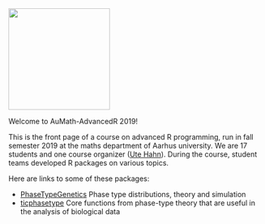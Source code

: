 <!-- ---
layout: master
title: Advanced R 2019
---
-->
<img src="LogoAdvancedR2019.png" width="200px" />

Welcome to AuMath-AdvancedR 2019!

This is the front page of a course on advanced R programming, run in fall semester 2019 at the maths department of Aarhus university.
We are 17 students and one course organizer ([Ute Hahn](https://pure.au.dk/portal/en/ute@math.au.dk)). During the course, student teams developed R packages on various topics. 

Here are links to some of these packages:

<!-- * [Abands](https://aumath-advancedr2019.github.io/Abands/). This was only a demo repository and will be removed here later -->
* [PhaseTypeGenetics](https://aumath-advancedr2019.github.io/PhaseTypeGenetics/) Phase type distributions, theory and simulation
* [ticphasetype](https://aumath-advancedr2019.github.io/ticphasetype/index.html) Core functions from phase-type theory that are useful in the analysis of biological data
<!-- * More cool repositories -->

 
